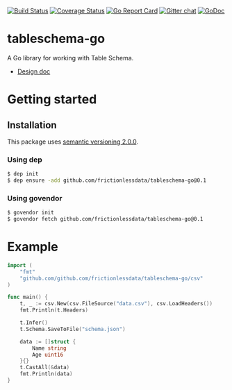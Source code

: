 [![Build Status](https://travis-ci.org/frictionlessdata/tableschema-go.svg?branch=master)](https://travis-ci.org/frictionlessdata/tableschema-go) [![Coverage Status](https://coveralls.io/repos/github/frictionlessdata/tableschema-go/badge.svg?branch=master)](https://coveralls.io/github/frictionlessdata/tableschema-go?branch=master) [![Go Report Card](https://goreportcard.com/badge/github.com/frictionlessdata/tableschema-go)](https://goreportcard.com/report/github.com/frictionlessdata/tableschema-go) [![Gitter chat](https://badges.gitter.im/gitterHQ/gitter.png)](https://gitter.im/frictionlessdata/chat) [![GoDoc](https://godoc.org/github.com/frictionlessdata/tableschema-go?status.svg)](https://godoc.org/github.com/frictionlessdata/tableschema-go)

# tableschema-go
A Go library for working with Table Schema.

* [Design doc](https://goo.gl/ExQbi6)

# Getting started

## Installation

This package uses [semantic versioning 2.0.0](http://semver.org/). 

### Using dep

```sh
$ dep init
$ dep ensure -add github.com/frictionlessdata/tableschema-go@0.1
```

### Using govendor

```sh
$ govendor init
$ govendor fetch github.com/frictionlessdata/tableschema-go@0.1
```

# Example

```go
import (
    "fmt"
    "github.com/github.com/frictionlessdata/tableschema-go/csv"
)

func main() {
    t, _ := csv.New(csv.FileSource("data.csv"), csv.LoadHeaders())
    fmt.Println(t.Headers)

    t.Infer()
    t.Schema.SaveToFile("schema.json")

    data := []struct {
        Name string
        Age uint16
    }{}
    t.CastAll(&data)
    fmt.Println(data)
}
```
